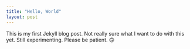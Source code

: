 ```yaml
---
title: "Hello, World"
layout: post
---
```


This is my first Jekyll blog post. Not really sure what I want to do with this yet. Still experimenting. Please be patient. 🙃

